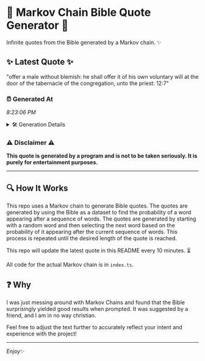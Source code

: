 # 📖 Markov Chain Bible Quote Generator 📖

Infinite quotes from the Bible generated by a Markov chain. ✨

## ✨ Latest Quote ✨
"offer a male without blemish: he shall offer it of his own voluntary will at the door of the tabernacle of the congregation, unto the priest: 12:7"

### ⏰ Generated At
*8:23:06 PM*

<details>
    <summary>🛠️ Generation Details</summary>
    <p>
        <strong>🌱 Seed:</strong> offer<br>
        <strong>🔄 Iterations:</strong> 26<br>
        <strong>📜 Context History:</strong><br>[ offer ]: a<br>[ offer, a ]: male<br>[ offer, a, male ]: without<br>[ offer, a, male, without ]: blemish:<br>[ offer, a, male, without, blemish: ]: he<br>[ offer, a, male, without, blemish:, he ]: shall<br>[ a, male, without, blemish:, he, shall ]: offer<br>[ male, without, blemish:, he, shall, offer ]: it<br>[ without, blemish:, he, shall, offer, it ]: of<br>[ blemish:, he, shall, offer, it, of ]: his<br>[ he, shall, offer, it, of, his ]: own<br>[ shall, offer, it, of, his, own ]: voluntary<br>[ offer, it, of, his, own, voluntary ]: will<br>[ it, of, his, own, voluntary, will ]: at<br>[ of, his, own, voluntary, will, at ]: the<br>[ his, own, voluntary, will, at, the ]: door<br>[ own, voluntary, will, at, the, door ]: of<br>[ voluntary, will, at, the, door, of ]: the<br>[ will, at, the, door, of, the ]: tabernacle<br>[ at, the, door, of, the, tabernacle ]: of<br>[ the, door, of, the, tabernacle, of ]: the<br>[ door, of, the, tabernacle, of, the ]: congregation,<br>[ of, the, tabernacle, of, the, congregation, ]: unto<br>[ the, tabernacle, of, the, congregation,, unto ]: the<br>[ tabernacle, of, the, congregation,, unto, the ]: priest:<br>[ of, the, congregation,, unto, the, priest: ]: 12:7<br>
    </p>
</details>

### ⚠️ Disclaimer ⚠️
**This quote is generated by a program and is not to be taken seriously. It is purely for entertainment purposes.**

---

## 🔍 How It Works

This repo uses a Markov chain to generate Bible quotes. The quotes are generated by using the Bible as a dataset to find the probability of a word appearing after a sequence of words. The quotes are generated by starting with a random word and then selecting the next word based on the probability of it appearing after the current sequence of words. This process is repeated until the desired length of the quote is reached.

This repo will update the latest quote in this README every 10 minutes. ⏳

All code for the actual Markov chain is in `index.ts`.

## ❓ Why

I was just messing around with Markov Chains and found that the Bible surprisingly yielded good results when prompted. 
It was suggested by a friend, and I am in no way christian.

Feel free to adjust the text further to accurately reflect your intent and experience with the project!

---

*Enjoy*✨
